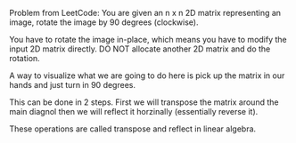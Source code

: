 Problem from LeetCode:
You are given an n x n 2D matrix representing an image, rotate the image by 90 degrees (clockwise).

You have to rotate the image in-place, which means you have to modify the input 2D matrix directly. DO NOT allocate another 2D matrix and do the rotation.


A way to visualize what we are going to do here is pick up the matrix in our hands and just turn in 90 degrees.

This can be done in 2 steps. First we will transpose the matrix around the main diagnol then we will reflect it horzinally (essentially reverse it).

These operations are called transpose and reflect in linear algebra. 
